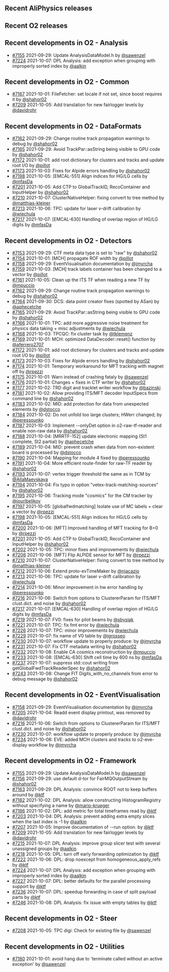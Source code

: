 ## Recent AliPhysics releases
## Recent O2 releases
## Recent developments in O2 - Analysis
- [\#7155](https://github.com/AliceO2Group/AliceO2/pull/7155) 2021-09-29: Update AnalysisDataModel.h by [@sawenzel](https://github.com/sawenzel)
- [\#7224](https://github.com/AliceO2Group/AliceO2/pull/7224) 2021-10-07: DPL Analysis: add exception when grouping with improperly sorted index by [@aalkin](https://github.com/aalkin)
## Recent developments in O2 - Common
- [\#7167](https://github.com/AliceO2Group/AliceO2/pull/7167) 2021-10-01: FileFetcher: set locale if not set, since boost requires it by [@shahor02](https://github.com/shahor02)
- [\#7209](https://github.com/AliceO2Group/AliceO2/pull/7209) 2021-10-05: Add translation for new fairlogger levels by [@davidrohr](https://github.com/davidrohr)
## Recent developments in O2 - DataFormats
- [\#7162](https://github.com/AliceO2Group/AliceO2/pull/7162) 2021-09-29: Change routine track propagation warnings to debug by [@shahor02](https://github.com/shahor02)
- [\#7165](https://github.com/AliceO2Group/AliceO2/pull/7165) 2021-09-29: Avoid TrackPar::asString being visible to GPU code by [@shahor02](https://github.com/shahor02)
- [\#7172](https://github.com/AliceO2Group/AliceO2/pull/7172) 2021-10-01: add root dictionary for clusters and tracks and update root I/O by [@pillot](https://github.com/pillot)
- [\#7173](https://github.com/AliceO2Group/AliceO2/pull/7173) 2021-10-03: Fixes for Alpide errors handling by [@shahor02](https://github.com/shahor02)
- [\#7198](https://github.com/AliceO2Group/AliceO2/pull/7198) 2021-10-05: [EMCAL-551] Align indices for HG/LG cells by [@mfasDa](https://github.com/mfasDa)
- [\#7201](https://github.com/AliceO2Group/AliceO2/pull/7201) 2021-10-05: Add CTP to GlobalTrackID, RecoContainer and InputHelper by [@shahor02](https://github.com/shahor02)
- [\#7210](https://github.com/AliceO2Group/AliceO2/pull/7210) 2021-10-07: ClusterNativeHelper: fixing convert to tree method by [@matthias-kleiner](https://github.com/matthias-kleiner)
- [\#7213](https://github.com/AliceO2Group/AliceO2/pull/7213) 2021-10-06: TPC: update for laser v-drift calibration by [@wiechula](https://github.com/wiechula)
- [\#7217](https://github.com/AliceO2Group/AliceO2/pull/7217) 2021-10-07: [EMCAL-630] Handling of overlap region of HG/LG digits by [@mfasDa](https://github.com/mfasDa)
## Recent developments in O2 - Detectors
- [\#7153](https://github.com/AliceO2Group/AliceO2/pull/7153) 2021-09-29: CTF meta data type is set to "raw" by [@shahor02](https://github.com/shahor02)
- [\#7154](https://github.com/AliceO2Group/AliceO2/pull/7154) 2021-10-01: [MCH] propagate ROF width by [@pillot](https://github.com/pillot)
- [\#7158](https://github.com/AliceO2Group/AliceO2/pull/7158) 2021-09-29: EventVisualisation documentation by [@jmyrcha](https://github.com/jmyrcha)
- [\#7159](https://github.com/AliceO2Group/AliceO2/pull/7159) 2021-10-03: [MCH] track labels container has been changed to a vector by [@pillot](https://github.com/pillot)
- [\#7161](https://github.com/AliceO2Group/AliceO2/pull/7161) 2021-10-05: Clean up the ITS TF when reading a new TF by [@mpuccio](https://github.com/mpuccio)
- [\#7162](https://github.com/AliceO2Group/AliceO2/pull/7162) 2021-09-29: Change routine track propagation warnings to debug by [@shahor02](https://github.com/shahor02)
- [\#7164](https://github.com/AliceO2Group/AliceO2/pull/7164) 2021-09-30: DCS: data point creator fixes (spotted by ASan) by [@aphecetche](https://github.com/aphecetche)
- [\#7165](https://github.com/AliceO2Group/AliceO2/pull/7165) 2021-09-29: Avoid TrackPar::asString being visible to GPU code by [@shahor02](https://github.com/shahor02)
- [\#7166](https://github.com/AliceO2Group/AliceO2/pull/7166) 2021-10-01: TPC: add more aggressive noise treatment for physics data taking + misc adjustments by [@wiechula](https://github.com/wiechula)
- [\#7168](https://github.com/AliceO2Group/AliceO2/pull/7168) 2021-10-03: TPCQC: fix cluster task by [@tklemenz](https://github.com/tklemenz)
- [\#7169](https://github.com/AliceO2Group/AliceO2/pull/7169) 2021-10-01: MCH: optimized DataDecoder::reset() function by [@aferrero2707](https://github.com/aferrero2707)
- [\#7172](https://github.com/AliceO2Group/AliceO2/pull/7172) 2021-10-01: add root dictionary for clusters and tracks and update root I/O by [@pillot](https://github.com/pillot)
- [\#7173](https://github.com/AliceO2Group/AliceO2/pull/7173) 2021-10-03: Fixes for Alpide errors handling by [@shahor02](https://github.com/shahor02)
- [\#7174](https://github.com/AliceO2Group/AliceO2/pull/7174) 2021-10-01: Temporary workaround for MFT tracking with magnet off by [@rpezzi](https://github.com/rpezzi)
- [\#7175](https://github.com/AliceO2Group/AliceO2/pull/7175) 2021-10-01: Warn instead of crashing fataly by [@sawenzel](https://github.com/sawenzel)
- [\#7176](https://github.com/AliceO2Group/AliceO2/pull/7176) 2021-10-01: Changes + fixes in CTF writer by [@shahor02](https://github.com/shahor02)
- [\#7177](https://github.com/AliceO2Group/AliceO2/pull/7177) 2021-10-02: TRD digit and tracklet writer workflow by [@bazinski](https://github.com/bazinski)
- [\#7181](https://github.com/AliceO2Group/AliceO2/pull/7181) 2021-10-02: Allow providing ITS/MFT decoder InputSpecs from command line by [@shahor02](https://github.com/shahor02)
- [\#7183](https://github.com/AliceO2Group/AliceO2/pull/7183) 2021-10-02: MID: add protection for data from unexpected elements by [@dstocco](https://github.com/dstocco)
- [\#7184](https://github.com/AliceO2Group/AliceO2/pull/7184) 2021-10-02: Do not unfold too large clusters; HWerr changed; by [@peressounko](https://github.com/peressounko)
- [\#7187](https://github.com/AliceO2Group/AliceO2/pull/7187) 2021-10-03: Implement --onlyDet option in o2-raw-tf-reader and enable non-raw data by [@shahor02](https://github.com/shahor02)
- [\#7188](https://github.com/AliceO2Group/AliceO2/pull/7188) 2021-10-04: [MRRTF-152] update electronic mapping (St1 complete, St2 partial) by [@aphecetche](https://github.com/aphecetche)
- [\#7189](https://github.com/AliceO2Group/AliceO2/pull/7189) 2021-10-04: MID: prevent crash when data from non-existent board is processed by [@dstocco](https://github.com/dstocco)
- [\#7190](https://github.com/AliceO2Group/AliceO2/pull/7190) 2021-10-04: Mapping for module 4 fixed by [@peressounko](https://github.com/peressounko)
- [\#7191](https://github.com/AliceO2Group/AliceO2/pull/7191) 2021-10-04: More efficient route-finder for raw-TF reader by [@shahor02](https://github.com/shahor02)
- [\#7193](https://github.com/AliceO2Group/AliceO2/pull/7193) 2021-10-07: vertex trigger threshold  the same as in  TCM by [@AllaMaevskaya](https://github.com/AllaMaevskaya)
- [\#7194](https://github.com/AliceO2Group/AliceO2/pull/7194) 2021-10-04: Fix typo in option "vetex-track-matching-sources" by [@shahor02](https://github.com/shahor02)
- [\#7195](https://github.com/AliceO2Group/AliceO2/pull/7195) 2021-10-06: Tracking mode "cosmics" for the CM tracker by [@iouribelikov](https://github.com/iouribelikov)
- [\#7197](https://github.com/AliceO2Group/AliceO2/pull/7197) 2021-10-05: [globalfwdmatching] Isolate use of MC labels + clear a vector by [@rpezzi](https://github.com/rpezzi)
- [\#7198](https://github.com/AliceO2Group/AliceO2/pull/7198) 2021-10-05: [EMCAL-551] Align indices for HG/LG cells by [@mfasDa](https://github.com/mfasDa)
- [\#7200](https://github.com/AliceO2Group/AliceO2/pull/7200) 2021-10-06: [MFT] Improved handling of MFT tracking for B=0 by [@rpezzi](https://github.com/rpezzi)
- [\#7201](https://github.com/AliceO2Group/AliceO2/pull/7201) 2021-10-05: Add CTP to GlobalTrackID, RecoContainer and InputHelper by [@shahor02](https://github.com/shahor02)
- [\#7202](https://github.com/AliceO2Group/AliceO2/pull/7202) 2021-10-05: TPC: minor fixes and improvements by [@wiechula](https://github.com/wiechula)
- [\#7206](https://github.com/AliceO2Group/AliceO2/pull/7206) 2021-10-06: [MFT] Flip ALPIDE sensor for MFT by [@rpezzi](https://github.com/rpezzi)
- [\#7210](https://github.com/AliceO2Group/AliceO2/pull/7210) 2021-10-07: ClusterNativeHelper: fixing convert to tree method by [@matthias-kleiner](https://github.com/matthias-kleiner)
- [\#7212](https://github.com/AliceO2Group/AliceO2/pull/7212) 2021-10-06: Extend proto-evTimeMaker by [@njacazio](https://github.com/njacazio)
- [\#7213](https://github.com/AliceO2Group/AliceO2/pull/7213) 2021-10-06: TPC: update for laser v-drift calibration by [@wiechula](https://github.com/wiechula)
- [\#7214](https://github.com/AliceO2Group/AliceO2/pull/7214) 2021-10-06: Minor improvement in hw error handling by [@peressounko](https://github.com/peressounko)
- [\#7216](https://github.com/AliceO2Group/AliceO2/pull/7216) 2021-10-06: Switch from options to ClustererParam for ITS/MFT clust.dict. and noise by [@shahor02](https://github.com/shahor02)
- [\#7217](https://github.com/AliceO2Group/AliceO2/pull/7217) 2021-10-07: [EMCAL-630] Handling of overlap region of HG/LG digits by [@mfasDa](https://github.com/mfasDa)
- [\#7219](https://github.com/AliceO2Group/AliceO2/pull/7219) 2021-10-07: FV0: fixes for pilot beams by [@sbysiak](https://github.com/sbysiak)
- [\#7221](https://github.com/AliceO2Group/AliceO2/pull/7221) 2021-10-07: TPC: fix fmt error by [@wiechula](https://github.com/wiechula)
- [\#7226](https://github.com/AliceO2Group/AliceO2/pull/7226) 2021-10-07: TPC: minor improvements by [@wiechula](https://github.com/wiechula)
- [\#7229](https://github.com/AliceO2Group/AliceO2/pull/7229) 2021-10-07: fix name of V0 table by [@jgrosseo](https://github.com/jgrosseo)
- [\#7230](https://github.com/AliceO2Group/AliceO2/pull/7230) 2021-10-07: workflow update to properly produce: by [@jmyrcha](https://github.com/jmyrcha)
- [\#7231](https://github.com/AliceO2Group/AliceO2/pull/7231) 2021-10-07: Fix CTF metadata writing by [@shahor02](https://github.com/shahor02)
- [\#7232](https://github.com/AliceO2Group/AliceO2/pull/7232) 2021-10-08: Enable CA cosmics reconstruction by [@mpuccio](https://github.com/mpuccio)
- [\#7233](https://github.com/AliceO2Group/AliceO2/pull/7233) 2021-10-08: [EMCAL-630] Shift cell time by 600 ns by [@mfasDa](https://github.com/mfasDa)
- [\#7237](https://github.com/AliceO2Group/AliceO2/pull/7237) 2021-10-07: suppress std::cout writing from getGlobalFwdTrackReaderSpec by [@shahor02](https://github.com/shahor02)
- [\#7243](https://github.com/AliceO2Group/AliceO2/pull/7243) 2021-10-08: Change FIT Digits_with_no_channels from error to debug message by [@shahor02](https://github.com/shahor02)
## Recent developments in O2 - EventVisualisation
- [\#7158](https://github.com/AliceO2Group/AliceO2/pull/7158) 2021-09-29: EventVisualisation documentation by [@jmyrcha](https://github.com/jmyrcha)
- [\#7205](https://github.com/AliceO2Group/AliceO2/pull/7205) 2021-10-04: Readd event display printout, was removed by [@davidrohr](https://github.com/davidrohr)
- [\#7216](https://github.com/AliceO2Group/AliceO2/pull/7216) 2021-10-06: Switch from options to ClustererParam for ITS/MFT clust.dict. and noise by [@shahor02](https://github.com/shahor02)
- [\#7230](https://github.com/AliceO2Group/AliceO2/pull/7230) 2021-10-07: workflow update to properly produce: by [@jmyrcha](https://github.com/jmyrcha)
- [\#7234](https://github.com/AliceO2Group/AliceO2/pull/7234) 2021-10-08: EVE: added MCH clusters and tracks to o2-eve-display workflow by [@jmyrcha](https://github.com/jmyrcha)
## Recent developments in O2 - Framework
- [\#7155](https://github.com/AliceO2Group/AliceO2/pull/7155) 2021-09-29: Update AnalysisDataModel.h by [@sawenzel](https://github.com/sawenzel)
- [\#7156](https://github.com/AliceO2Group/AliceO2/pull/7156) 2021-09-29: use default d-tor for FairMQOutputStream by [@shahor02](https://github.com/shahor02)
- [\#7163](https://github.com/AliceO2Group/AliceO2/pull/7163) 2021-09-29: DPL Analysis: convince ROOT not to keep buffers around by [@ktf](https://github.com/ktf)
- [\#7182](https://github.com/AliceO2Group/AliceO2/pull/7182) 2021-10-02: DPL Analysis: allow constructing HistogramRegistry without specifying a name by [@mario-krueger](https://github.com/mario-krueger)
- [\#7186](https://github.com/AliceO2Group/AliceO2/pull/7186) 2021-10-02: DPL: add metric for total timeframes read by [@ktf](https://github.com/ktf)
- [\#7203](https://github.com/AliceO2Group/AliceO2/pull/7203) 2021-10-04: DPL Analysis: prevent adding extra empty slices when the last index is -1 by [@aalkin](https://github.com/aalkin)
- [\#7207](https://github.com/AliceO2Group/AliceO2/pull/7207) 2021-10-05: Improve documentation of --run option. by [@ktf](https://github.com/ktf)
- [\#7209](https://github.com/AliceO2Group/AliceO2/pull/7209) 2021-10-05: Add translation for new fairlogger levels by [@davidrohr](https://github.com/davidrohr)
- [\#7215](https://github.com/AliceO2Group/AliceO2/pull/7215) 2021-10-07: DPL Analysis: improve group slicer test with several unassigned groups by [@aalkin](https://github.com/aalkin)
- [\#7218](https://github.com/AliceO2Group/AliceO2/pull/7218) 2021-10-05: DPL: turn off early forwarding optimization by [@ktf](https://github.com/ktf)
- [\#7222](https://github.com/AliceO2Group/AliceO2/pull/7222) 2021-10-06: DPL: drop noexcept from homogeneous_apply_refs by [@ktf](https://github.com/ktf)
- [\#7224](https://github.com/AliceO2Group/AliceO2/pull/7224) 2021-10-07: DPL Analysis: add exception when grouping with improperly sorted index by [@aalkin](https://github.com/aalkin)
- [\#7227](https://github.com/AliceO2Group/AliceO2/pull/7227) 2021-10-07: DPL: better defaults for the parallel processing support by [@ktf](https://github.com/ktf)
- [\#7236](https://github.com/AliceO2Group/AliceO2/pull/7236) 2021-10-07: DPL: speedup forwarding in case of split payload parts by [@ktf](https://github.com/ktf)
- [\#7246](https://github.com/AliceO2Group/AliceO2/pull/7246) 2021-10-08: DPL Analysis: fix issue with empty tables by [@ktf](https://github.com/ktf)
## Recent developments in O2 - Steer
- [\#7208](https://github.com/AliceO2Group/AliceO2/pull/7208) 2021-10-05: TPC digi: Check for existing file by [@sawenzel](https://github.com/sawenzel)
## Recent developments in O2 - Utilities
- [\#7180](https://github.com/AliceO2Group/AliceO2/pull/7180) 2021-10-01: avoid hang due to 'terminate called without an active exception' by [@sawenzel](https://github.com/sawenzel)
